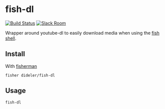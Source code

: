 # fish-dl

[![Build Status][travis-badge]][travis-link]
[![Slack Room][slack-badge]][slack-link]

Wrapper around youtube-dl to easily download media when using the [fish shell].

## Install

With [fisherman]

```
fisher dideler/fish-dl
```

## Usage

```fish
fish-dl
```

[travis-link]: https://travis-ci.org/dideler/fish-dl
[travis-badge]: https://img.shields.io/travis/dideler/fish-dl.svg
[slack-link]: https://fisherman-wharf.herokuapp.com
[slack-badge]: https://fisherman-wharf.herokuapp.com/badge.svg
[fisherman]: https://github.com/fisherman/fisherman
[fish shell]: https://fishshell.com/
